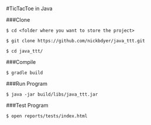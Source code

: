 #TicTacToe in Java

###Clone

```shell
$ cd <folder where you want to store the project>

$ git clone https://github.com/nickbdyer/java_ttt.git

$ cd java_ttt/
```

###Compile
```shell
$ gradle build
```

###Run Program
```shell
$ java -jar build/libs/java_ttt.jar
```

###Test Program
```shell
$ open reports/tests/index.html
```



